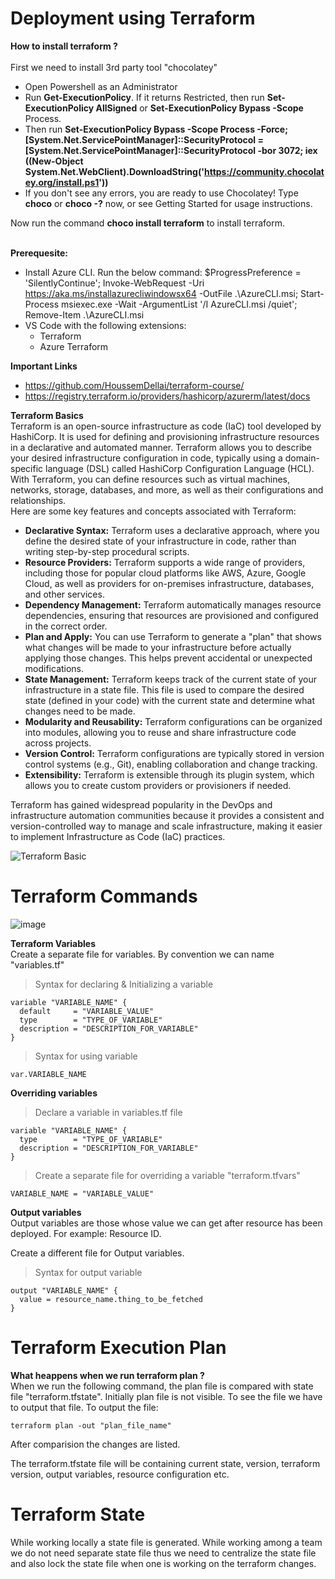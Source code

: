 # Deployment using Terraform

**How to install terraform ?**</br></br>
First we need to install 3rd party tool "chocolatey"
- Open Powershell as an Administrator
- Run **Get-ExecutionPolicy**. If it returns Restricted, then run **Set-ExecutionPolicy AllSigned** or **Set-ExecutionPolicy Bypass -Scope** Process.
- Then run **Set-ExecutionPolicy Bypass -Scope Process -Force; [System.Net.ServicePointManager]::SecurityProtocol = [System.Net.ServicePointManager]::SecurityProtocol -bor 3072; iex ((New-Object System.Net.WebClient).DownloadString('https://community.chocolatey.org/install.ps1'))**
- If you don't see any errors, you are ready to use Chocolatey! Type **choco** or **choco -?** now, or see Getting Started for usage instructions.

Now run the command **choco install terraform** to install terraform.</br></br>

**Prerequesite:**</br>
- Install Azure CLI. Run the below command: 
  $ProgressPreference = 'SilentlyContinue'; Invoke-WebRequest -Uri https://aka.ms/installazurecliwindowsx64 -OutFile .\AzureCLI.msi; Start-Process msiexec.exe -Wait -ArgumentList '/I AzureCLI.msi /quiet'; Remove-Item .\AzureCLI.msi
- VS Code with the following extensions:
  - Terraform
  - Azure Terraform
 
**Important Links**</br>
- https://github.com/HoussemDellai/terraform-course/
- https://registry.terraform.io/providers/hashicorp/azurerm/latest/docs

**Terraform Basics**</br>
Terraform is an open-source infrastructure as code (IaC) tool developed by HashiCorp. It is used for defining and provisioning infrastructure resources in a declarative and automated manner. Terraform allows you to describe your desired infrastructure configuration in code, typically using a domain-specific language (DSL) called HashiCorp Configuration Language (HCL). With Terraform, you can define resources such as virtual machines, networks, storage, databases, and more, as well as their configurations and relationships.</br>
Here are some key features and concepts associated with Terraform:
- **Declarative Syntax:** Terraform uses a declarative approach, where you define the desired state of your infrastructure in code, rather than writing step-by-step procedural scripts.
- **Resource Providers:** Terraform supports a wide range of providers, including those for popular cloud platforms like AWS, Azure, Google Cloud, as well as providers for on-premises infrastructure, databases, and other services.
- **Dependency Management:** Terraform automatically manages resource dependencies, ensuring that resources are provisioned and configured in the correct order.
- **Plan and Apply:** You can use Terraform to generate a "plan" that shows what changes will be made to your infrastructure before actually applying those changes. This helps prevent accidental or unexpected modifications.
- **State Management:** Terraform keeps track of the current state of your infrastructure in a state file. This file is used to compare the desired state (defined in your code) with the current state and determine what changes need to be made.
- **Modularity and Reusability:** Terraform configurations can be organized into modules, allowing you to reuse and share infrastructure code across projects.
- **Version Control:** Terraform configurations are typically stored in version control systems (e.g., Git), enabling collaboration and change tracking.
- **Extensibility:** Terraform is extensible through its plugin system, which allows you to create custom providers or provisioners if needed.

Terraform has gained widespread popularity in the DevOps and infrastructure automation communities because it provides a consistent and version-controlled way to manage and scale infrastructure, making it easier to implement Infrastructure as Code (IaC) practices.

![Terraform Basic](https://github.com/rahul-jha-official/DeploymentUsingTerraform/assets/138975150/ad0b4681-ac68-4118-81c0-6beb505b3a48)


# Terraform Commands
![image](https://github.com/rahul-jha-official/DeploymentUsingTerraform/assets/138975150/092c1d11-f830-473c-a8ed-63dee0b11656)


**Terraform Variables**</br>
Create a separate file for variables. By convention we can name "variables.tf"
> Syntax for declaring & Initializing a variable</br>

    variable "VARIABLE_NAME" {
      default     = "VARIABLE_VALUE"
      type        = "TYPE_OF_VARIABLE"
      description = "DESCRIPTION_FOR_VARIABLE"
    }

> Syntax for using variable</br>
  
    var.VARIABLE_NAME

**Overriding variables** </br>
> Declare a variable in variables.tf file

    variable "VARIABLE_NAME" {
      type        = "TYPE_OF_VARIABLE"
      description = "DESCRIPTION_FOR_VARIABLE"
    }
> Create a separate file for overriding a variable "terraform.tfvars"

    VARIABLE_NAME = "VARIABLE_VALUE"

**Output variables** </br>
Output variables are those whose value we can get after resource has been deployed. For example: Resource ID. 

Create a different file for Output variables.

> Syntax for output variable
    
    output "VARIABLE_NAME" {
      value = resource_name.thing_to_be_fetched
    }

# Terraform Execution Plan
**What heappens when we run terraform plan ?**</br>
When we run the following command, the plan file is compared with state file "terraform.tfstate". Initially plan file is not visible. To see the file we have to output that file. To output the file:

    terraform plan -out "plan_file_name"

After comparision the changes are listed.

The terraform.tfstate file will be containing current state, version, terraform version, output variables, resource configuration etc.

# Terraform State
While working locally a state file is generated. While working among a team we do not need separate state file thus we need to centralize the state file and also lock the state file when one is working on the terraform changes.
